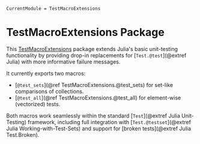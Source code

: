 ```@meta
CurrentModule = TestMacroExtensions
```

# TestMacroExtensions Package

This [TestMacroExtensions](https://github.com/tpapalex/TestMacroExtensions.jl) package
extends Julia's basic unit-testing functionality by providing drop-in replacements
for [`Test.@test`](@extref Julia) with more informative failure messages.

It currently exports two macros:

- [`@test_sets`](@ref TestMacroExtensions.@test_sets) for set-like comparisons of collections.
- [`@test_all`](@ref TestMacroExtensions.@test_all) for element-wise (vectorized) tests.

Both macros work seamlessly within the standard [`Test`](@extref Julia Unit-Testing) 
framework, including full integration with
[`Test.@testset`](@extref Julia Working-with-Test-Sets)
and support for [broken tests](@extref Julia Test.Broken).
